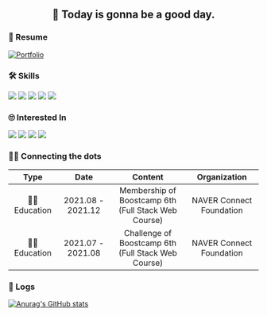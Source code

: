 <h2 align="center"> 👋 Today is gonna be a good day. </h2>

### 📄 Resume
[![Portfolio](https://img.shields.io/badge/Portfolio-F9F5F1?style=plastic&logo=Notion&logoColor=black)](https://mugglim.notion.site/Jaeuk-Lim-d0ff41da60764769ae973a29c4c19589)

### 🛠 Skills

<img src="https://img.shields.io/badge/Javascript-black?style=plastic&logo=Javascript&logoColor=white"/></a>
<img src="https://img.shields.io/badge/React-blue?style=plastic&logo=React"/></a>
<img src="https://img.shields.io/badge/Storybook-ad1457?style=plastic&logo=Storybook&logoColor=white"/></a>
<img src="https://img.shields.io/badge/Node.js-2e7d32?style=plastic&logo=Node.js&logoColor=black"/></a>
<img src="https://img.shields.io/badge/Express-black?style=plastic&logo=Express"/></a>

### 🙄 Interested In 

<img src="https://img.shields.io/badge/TypeScript-blue?style=plastic&logo=TypeScript&logoColor=white"/></a>
<img src="https://img.shields.io/badge/Recoil-informational?style=plastic"/></a>
<img src="https://img.shields.io/badge/Design System-ad1457?style=plastic"/></a>
<img src="https://img.shields.io/badge/Functional Programming-2e7d32?style=plastic"/></a>




### 🚴‍♀️ Connecting the dots

|Type|Date|Content|Organization|
|:---:|:---:|:---:|:---:|
|👨‍🎓 Education|2021.08 - 2021.12|Membership of Boostcamp 6th </br> (Full Stack Web Course) |NAVER Connect Foundation|
|👨‍🎓 Education|2021.07 - 2021.08|Challenge of Boostcamp 6th </br> (Full Stack Web Course) |NAVER Connect Foundation|  
  
  
### 📝 Logs


[![Anurag's GitHub stats](https://github-readme-stats.vercel.app/api?username=mugglim&count_private=true&theme=dracula)](https://github.com/anuraghazra/github-readme-stats)
